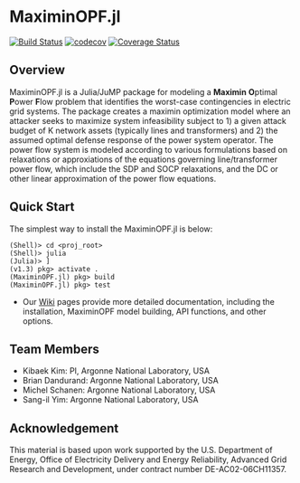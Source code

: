 # MaximinOPF.jl 
[![Build Status](https://travis-ci.org/Argonne-National-Laboratory/MaximinOPF.jl.svg?branch=master)](https://travis-ci.org/Argonne-National-Laboratory/MaximinOPF.jl) 
[![codecov](https://codecov.io/gh/Argonne-National-Laboratory/MaximinOPF.jl/branch/master/graph/badge.svg)](https://codecov.io/gh/Argonne-National-Laboratory/MaximinOPF.jl)
[![Coverage Status](https://coveralls.io/repos/github/Argonne-National-Laboratory/MaximinOPF.jl/badge.svg?branch=master)](https://coveralls.io/github/Argonne-National-Laboratory/MaximinOPF.jl?branch=master)

## Overview
MaximinOPF.jl is a Julia/JuMP package for modeling a **Maximin** **O**ptimal **P**ower **F**low problem that identifies the worst-case contingencies in electric grid systems. The package creates a maximin optimization model where an attacker seeks to maximize system infeasibility subject to 1) a given attack budget of K network assets (typically lines and transformers) and 2) the assumed optimal defense response of the power system operator. The power flow system is modeled according to various formulations based on relaxations or approxiations of the equations governing line/transformer power flow, which include the SDP and SOCP relaxations, and the DC or other linear approximation of the power flow equations.

## Quick Start
The simplest way to install the MaximinOPF.jl is below:
```
(Shell)> cd <proj_root>
(Shell)> julia
(Julia)> ]
(v1.3) pkg> activate .
(MaximinOPF.jl) pkg> build
(MaximinOPF.jl) pkg> test
```

* Our [Wiki](https://github.com/Argonne-National-Laboratory/MaximinOPF.jl/wiki) pages provide more detailed documentation, including the installation, MaximinOPF model building, API functions, and other options.

## Team Members
* Kibaek Kim: PI, Argonne National Laboratory, USA
* Brian Dandurand: Argonne National Laboratory, USA
* Michel Schanen: Argonne National Laboratory, USA
* Sang-il Yim: Argonne National Laboratory, USA

## Acknowledgement
This material is based upon work supported by the U.S. Department of Energy, Office of Electricity Delivery and Energy Reliability, Advanced Grid Research and Development, under contract number DE-AC02-06CH11357.
